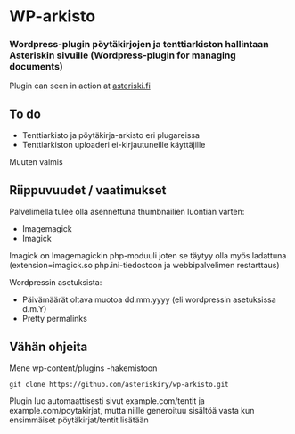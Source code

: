 # WP-arkisto
### Wordpress-plugin pöytäkirjojen ja tenttiarkiston hallintaan Asteriskin sivuille (Wordpress-plugin for managing documents)

Plugin can seen in action at [asteriski.fi](http://asteriski.fi)

To do
-----------
* Tenttiarkisto ja pöytäkirja-arkisto eri plugareissa
* Tenttiarkiston uploaderi ei-kirjautuneille käyttäjille

Muuten valmis

Riippuvuudet / vaatimukset
-----------
Palvelimella tulee olla asennettuna thumbnailien luontian varten:
* Imagemagick
* Imagick

Imagick on Imagemagickin php-moduuli joten se täytyy olla myös ladattuna (extension=imagick.so php.ini-tiedostoon ja webbipalvelimen restarttaus)

Wordpressin asetuksista:
* Päivämäärät oltava muotoa dd.mm.yyyy (eli wordpressin asetuksissa d.m.Y)
* Pretty permalinks

Vähän ohjeita
-----------
Mene wp-content/plugins -hakemistoon
```
git clone https://github.com/asteriskiry/wp-arkisto.git
```
Plugin luo automaattisesti sivut example.com/tentit ja example.com/poytakirjat, mutta niille generoituu sisältöä vasta kun ensimmäiset pöytäkirjat/tentit lisätään
